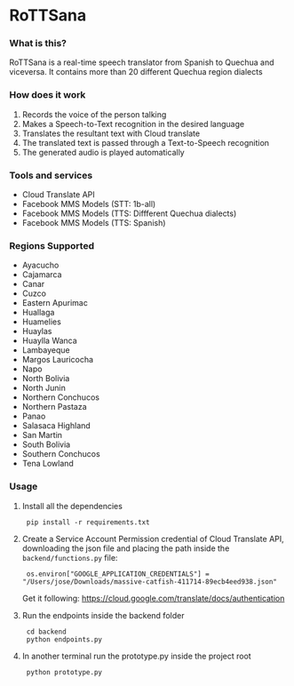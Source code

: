 # RoTTSana 

### What is this?
RoTTSana is a real-time speech translator from Spanish to Quechua and viceversa.
It contains more than 20 different Quechua region dialects 

### How does it work
1. Records the voice of the person talking
2. Makes a Speech-to-Text recognition in the desired language 
3. Translates the resultant text with Cloud translate 
4. The translated text is passed through a Text-to-Speech recognition
5. The generated audio is played automatically

### Tools and services
- Cloud Translate API
- Facebook MMS Models (STT: 1b-all)
- Facebook MMS Models (TTS: Diffferent Quechua dialects)
- Facebook MMS Models (TTS: Spanish)



### Regions Supported
- Ayacucho
- Cajamarca
- Canar
- Cuzco
- Eastern Apurimac
- Huallaga
- Huamelies
- Huaylas
- Huaylla Wanca
- Lambayeque
- Margos Lauricocha
- Napo
- North Bolivia
- North Junin
- Northern Conchucos
- Northern Pastaza
- Panao
- Salasaca Highland
- San Martin
- South Bolivia
- Southern Conchucos
- Tena Lowland
        
        

### Usage
1. Install all the dependencies


        pip install -r requirements.txt
    
    
2. Create a Service Account Permission credential of Cloud Translate API, downloading the json file and placing the path inside the `backend/functions.py` file: 
    
        os.environ["GOOGLE_APPLICATION_CREDENTIALS"] = "/Users/jose/Downloads/massive-catfish-411714-89ecb4eed938.json"
    
    Get it following: https://cloud.google.com/translate/docs/authentication
    
    
3. Run the endpoints inside the backend folder

        cd backend
        python endpoints.py
    
    
4. In another terminal run the prototype.py inside the project root

        python prototype.py
    